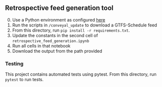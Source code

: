 ## Retrospective feed generation tool
0. Use a Python environment as configured [here](https://github.com/cal-itp/data-infra/tree/main/images/jupyter-singleuser)
1. Run the scripts in `/conveyal_update` to download a GTFS-Schedule feed
2. From this directory, run `pip install -r requirements.txt`.
3. Update the constants in the second cell of `retrospective_feed_generation.ipynb`
4. Run all cells in that notebook
5. Download the output from the path provided

### Testing
This project contains automated tests using pytest. From this directory, run `pytest` to run tests.